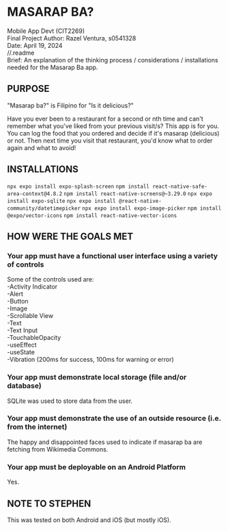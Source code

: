# MASARAP BA?


Mobile App Devt (CIT2269)  
Final Project 
Author: Razel Ventura, s0541328  
Date: April 19, 2024  
//.readme  
Brief: An explanation of the thinking process / considerations / installations needed for the Masarap Ba app.  

## PURPOSE 

"Masarap ba?" is Filipino for "Is it delicious?"

Have you ever been to a restaurant for a second or nth time and can't remember what you've liked from your previous visit/s? 
This app is for you. You can log the food that you ordered and decide if it's masarap (delicious) or not. Then next time you visit that restaurant, you'd know what to order again and what to avoid!

## INSTALLATIONS

``` npx expo install expo-splash-screen ```
``` npm install react-native-safe-area-context@4.8.2 ```
``` npm install react-native-screens@~3.29.0 ```
``` npx expo install expo-sqlite ```
``` npx expo install @react-native-community/datetimepicker ```
``` npx expo install expo-image-picker ```
``` npm install @expo/vector-icons ```
``` npm install react-native-vector-icons ```


## HOW WERE THE GOALS MET
### Your app must have a functional user interface using a variety of controls
Some of the controls used are:  
-Activity Indicator  
-Alert  
-Button  
-Image  
-Scrollable View  
-Text  
-Text Input  
-TouchableOpacity  
-useEffect  
-useState  
-Vibration (200ms for success, 100ms for warning or error)  

### Your app must demonstrate local storage (file and/or database)
SQLite was used to store data from the user.

### Your app must demonstrate the use of an outside resource (i.e. from the internet)
The happy and disappointed faces used to indicate if masarap ba are fetching from Wikimedia Commons. 

### Your app must be deployable on an Android Platform
Yes.

## NOTE TO STEPHEN
This was tested on both Android and iOS (but mostly iOS). 
